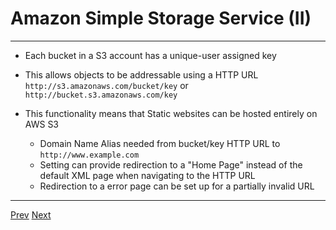 # Amazon Simple Storage Service (II)

*** 
* Each bucket in a S3 account has a unique-user assigned key
* This allows objects to be addressable using a HTTP URL
`http://s3.amazonaws.com/bucket/key`
or 
`http://bucket.s3.amazonaws.com/key`

* This functionality means that Static websites can be hosted entirely on AWS S3
	* Domain Name Alias needed from bucket/key HTTP URL to `http://www.example.com`
	* Setting can provide redirection to a "Home Page" instead of the default XML page when navigating to the HTTP URL
	* Redirection to a error page can be set up for a partially invalid URL

***

[Prev](https://github.com/AustinCerny/CSCI582_Presentation4/blob/master/slide10.md)
[Next](https://github.com/AustinCerny/CSCI582_Presentation4/blob/master/slide12.md)
